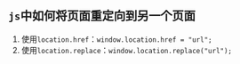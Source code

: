 ## `js`中如何将页面重定向到另一个页面

1. 使用`location.href`：`window.location.href = "url";`
2. 使用`location.replace`：`window.location.replace("url");`
